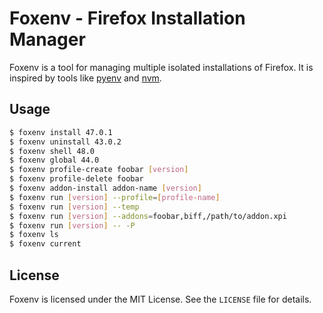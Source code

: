 # Foxenv - Firefox Installation Manager

Foxenv is a tool for managing multiple isolated installations of
Firefox. It is inspired by tools like [pyenv][] and [nvm][].

[pyenv]: https://github.com/yyuu/pyenv
[nvm]: https://github.com/creationix/nvm

## Usage

```sh
$ foxenv install 47.0.1
$ foxenv uninstall 43.0.2
$ foxenv shell 48.0
$ foxenv global 44.0
$ foxenv profile-create foobar [version]
$ foxenv profile-delete foobar
$ foxenv addon-install addon-name [version]
$ foxenv run [version] --profile=[profile-name]
$ foxenv run [version] --temp
$ foxenv run [version] --addons=foobar,biff,/path/to/addon.xpi
$ foxenv run [version] -- -P
$ foxenv ls
$ foxenv current
```

## License
Foxenv is licensed under the MIT License. See the `LICENSE` file for
details.
